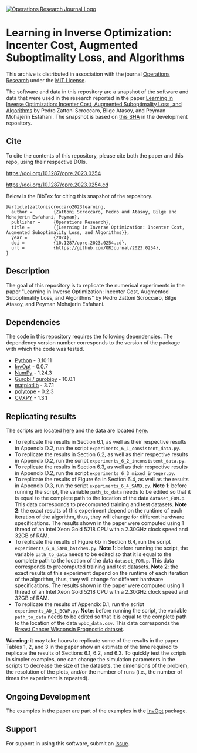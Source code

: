 
[![Operations Research Journal Logo](https://orjournal.github.io/OperationsReseachHeader.jpg)](https://pubsonline.informs.org/journal/opre)

# Learning in Inverse Optimization: Incenter Cost, Augmented Suboptimality Loss, and Algorithms

This archive is distributed in association with the journal [Operations Research](https://pubsonline.informs.org/journal/opre) under the [MIT License](LICENSE).

The software and data in this repository are a snapshot of the software and data that were used in the research reported in the paper [Learning in Inverse Optimization: Incenter Cost, Augmented Suboptimality Loss, and Algorithms](https://doi.org/10.1287/opre.2023.0254) by Pedro Zattoni Scroccaro, Bilge Atasoy, and Peyman Mohajerin Esfahani. The snapshot is based on [this SHA](https://github.com/tkralphs/ORJournalTemplate/commit/7588d8908e79fd1b30a933d3553ebf18bb906bb9) in the development repository. 

## Cite

To cite the contents of this repository, please cite both the paper and this repo, using their respective DOIs.

https://doi.org/10.1287/opre.2023.0254

https://doi.org/10.1287/opre.2023.0254.cd

Below is the BibTex for citing this snapshot of the repository.

```
@article{zattoniscroccaro2023learning,
  author =        {Zattoni Scroccaro, Pedro and Atasoy, Bilge and Mohajerin Esfahani, Peyman},
  publisher =     {Operations Research},
  title =         {{Learning in Inverse Optimization: Incenter Cost, Augmented Suboptimality Loss, and Algorithms}},
  year =          {2024},
  doi =           {10.1287/opre.2023.0254.cd},
  url =           {https://github.com/ORJournal/2023.0254},
}  
```

## Description

The goal of this repository is to replicate the numerical experiments in the paper "Learning in Inverse Optimization: Incenter Cost, Augmented Suboptimality Loss, and Algorithms" by Pedro Zattoni Scroccaro, Bilge Atasoy, and Peyman Mohajerin Esfahani.

## Dependencies

The code in this repository requires the following dependencies. The dependency version number corresponds to the version of the package with which the code was tested.

- [Python](https://www.python.org/) - 3.10.11
- [InvOpt](https://github.com/pedroszattoni/InvOpt) - 0.0.7
- [NumPy](https://numpy.org/) - 1.24.3
- [Gurobi / gurobipy](https://www.gurobi.com/) - 10.0.1
- [matplotlib](https://matplotlib.org/) - 3.7.1
- [polytope](https://tulip-control.github.io/polytope/) - 0.2.3
- [CVXPY](https://www.cvxpy.org/) - 1.3.1

## Replicating results

The scripts are located [here](https://github.com/ORJournal/2023.0254/tree/master/scripts) and the data are located [here](https://github.com/ORJournal/2023.0254/tree/master/data).

- To replicate the results in Section 6.1, as well as their respective results in Appendix D.2, run the script `experiments_6_1_consistent_data.py`.
- To replicate the results in Section 6.2, as well as their respective results in Appendix D.2, run the script `experiments_6_2_inconsistent_data.py`.
- To replicate the results in Section 6.3, as well as their respective results in Appendix D.2, run the script `experiments_6_3_mixed_integer.py`.
- To replicate the results of Figure 6a  in Section 6.4, as well as the results in Appendix D.3, run the script `experiments_6_4_SAMD.py`. **Note 1**: before running the script, the variable `path_to_data` needs to be edited so that it is equal to the complete path to the location of the data `dataset_FOM.p`. This data corresponds to precomputed training and test datasets. **Note 2**: the exact results of this experiment depend on the runtime of each iteration of the algorithm, thus, they will change for different hardware specifications. The results shown in the paper were computed using 1 thread of an Intel Xeon Gold 5218 CPU with a 2.30GHz clock speed and 32GB of RAM.
- To replicate the results of Figure 6b  in Section 6.4, run the script `experiments_6_4_SAMD_batches.py`. **Note 1**: before running the script, the variable `path_to_data` needs to be edited so that it is equal to the complete path to the location of the data `dataset_FOM.p`. This data corresponds to precomputed training and test datasets. **Note 2**: the exact results of this experiment depend on the runtime of each iteration of the algorithm, thus, they will change for different hardware specifications. The results shown in the paper were computed using 1 thread of an Intel Xeon Gold 5218 CPU with a 2.30GHz clock speed and 32GB of RAM.
- To replicate the results of Appendix D.1, run the script `experiments_AD_1_BCWP.py`. **Note**: before running the script, the variable `path_to_data` needs to be edited so that it is equal to the complete path to the location of the data `wpbc_data.csv`. This data corresponds the [Breast Cancer Wisconsin Prognostic dataset](https://archive.ics.uci.edu/dataset/16/breast+cancer+wisconsin+prognostic).

**Warning**: it may take hours to replicate some of the results in the paper. Tables 1, 2, and 3 in the paper show an estimate of the time required to replicate the results of Sections 6.1, 6.2, and 6.3. To quickly test the scripts in simpler examples, one can change the simulation parameters in the scripts to decrease the size of the datasets, the dimensions of the problem, the resolution of the plots, and/or the number of runs (i.e., the number of times the experiment is repeated).  

## Ongoing Development

The examples in the paper are part of the examples in the [InvOpt](https://github.com/pedroszattoni/InvOpt) package.

## Support

For support in using this software, submit an [issue](https://github.com/ORJournal/2023.0254/issues/new).